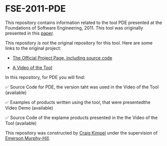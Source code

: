 # FSE-2011-PDE



This repository contains information related to the tool PDE presented at the Foundations of Software Engineering, 2011. This tool was originally presented in this [paper](http://dl.acm.org/citation.cfm?doid=2025113.2025192).



This repository *is not* the original repository for this tool. Here are some links to the original project:<br/>

* [The Official Project Page, including source code](http://pde.codeplex.com/)

* [A Video of the Tool](https://www.youtube.com/watch?v=-Z33kV09KN4)



In this repository, for PDE you will find:



:white_check_mark: Source Code for PDE, the version taht was used in the Video of the Tool (available)

:white_check_mark: Examples of products written using the tool, that were presentedthe Video Demo (available)

:white_check_mark: Source Code of the explame products presented in the the Video of the Tool (available)



This repository was constructed by [Craig Kimpel](https://github.com/cskimpel) under the supervision of [Emerson Murphy-Hill](https://github.com/CaptainEmerson).
